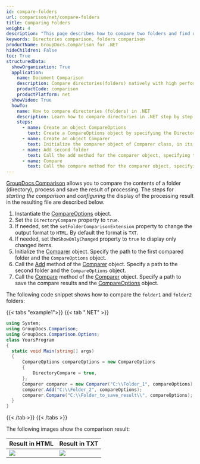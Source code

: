 ```yaml
---
id: compare-folders
url: comparison/net/compare-folders
title: Comparing Folders
weight: 4
description: "This page describes how to compare two folders and find out which files/folders were deleted, added or modified."
keywords: Directories comparison, folders comparison
productName: GroupDocs.Comparison for .NET
hideChildren: False
toc: True
structuredData:
  showOrganization: True
  application:
    name: Document Comparison
    description: Compare directories(folders) natively with high performance using .NET language and GroupDocs.Comparison for .NET
    productCode: comparison
    productPlatform: net
  showVideo: True
  howTo:
    name: How to compare directories (folders) in .NET
    description: Learn how to compare directories in .NET step by step
    steps:
      - name: Create an object CompareOptions
        text: Create a CompareOptions object by specifying the DirectoryCompare option - true.
      - name: Create an object Comparer
        text: Initialize the comparer object of Comparer class, in its parameters specify the path to the first compared folder, the second parameter is the CompareOptions object.
      - name: Add second folder
        text: Call the add method for the comparer object, specifying the path to the second folder and the CompareOptions object.
      - name: Compare
        text: Call the compare method for the comparer object, specifying the path to save the compare results and the CompareOptions object.
---
```


[GroupDocs.Comparison](https://products.groupdocs.com/comparison/net) allows you to compare the contents of a folder (directory), process and save the result of processing. The steps for _starting the comparison_ and _configuring_ the display of the processing result in the resulting file are described below.

1. Instantiate the [CompareOptions](https://reference.groupdocs.com/comparison/net/groupdocs.comparison.options/compareoptions) object. 
1. Set the `DirectoryCompare` property to `true`.
1. If needed, set the `setFolderComparisonExtension` property to change the output format to `HTML`. By default the format is `TXT`.
1. If needed, set the`ShowOnlyChanged` property to `true` to display only changed items.
2. Initialize the [Comparer](https://reference.groupdocs.com/comparison/net/groupdocs.comparison/comparer) object. Specify the path to the first compared folder and the `CompareOptions` object.
3. Call the [Add](https://reference.groupdocs.com/comparison/net/groupdocs.comparison/comparer/add/#add_*) method of the [Comparer](https://reference.groupdocs.com/comparison/net/groupdocs.comparison/comparer) object. Specify a  path to the second folder and the `CompareOptions` object.
4. Call the [Compare](https://reference.groupdocs.com/comparison/net/groupdocs.comparison/comparer/compare/#compare) method of the [Comparer](https://reference.groupdocs.com/comparison/net/groupdocs.comparison/comparer) object. Specify a path to save the compare results and the [CompareOptions](https://reference.groupdocs.com/comparison/net/groupdocs.comparison.options/compareoptions) object.

The following code snippet shows how to compare the `folder1` and `folder2` folders:

{{< tabs "example1">}}
{{< tab ".NET" >}}
```cs
using System;
using GroupDocs.Comparison;
using GroupDocs.Comparison.Options;
class YoursProgram
{
  static void Main(string[] args)
  {
      CompareOptions compareOptions = new CompareOptions
      {
          DirectoryCompare = true,
      };
      Comparer comparer = new Comparer("C:\\Folder_1", compareOptions);
      comparer.Add("C:\\Folder_2", compareOptions);
      comparer.Compare("C:\\Folder_to_save_result\\", compareOptions);
  }
}
```
{{< /tab >}}
{{< /tabs >}}

The following images show the comparison result:

| Result in HTML                                                 | Result in TXT                                                 |
| -------------------------------------------------------------- | ------------------------------------------------------------- |
| ![](/comparison/net/images/result-comparison-folders-html.png) | ![](/comparison/net/images/result-comparison-folders-txt.png) |
